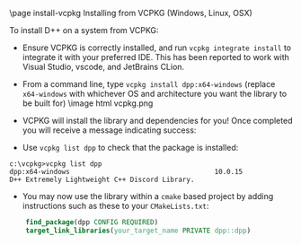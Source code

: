 \page install-vcpkg Installing from VCPKG (Windows, Linux, OSX)

To install D++ on a system from VCPKG:

- Ensure VCPKG is correctly installed, and run `vcpkg integrate install` to integrate it with your preferred IDE. This has been reported to work with Visual Studio, vscode, and JetBrains CLion.
- From a command line, type `vcpkg install dpp:x64-windows` (replace `x64-windows` with whichever OS and architecture you want the library to be built for)
\image html vcpkg.png
- VCPKG will install the library and dependencies for you! Once completed you will receive a message indicating success:

- Use `vcpkg list dpp` to check that the package is installed:
```
c:\vcpkg>vcpkg list dpp
dpp:x64-windows                                    10.0.15          D++ Extremely Lightweight C++ Discord Library.
```
- You may now use the library within a `cmake` based project by adding instructions such as these to your `CMakeLists.txt`:
```cmake
    find_package(dpp CONFIG REQUIRED)
    target_link_libraries(your_target_name PRIVATE dpp::dpp)
```

